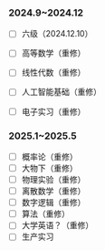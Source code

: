 ### 2024.9~2024.12

- [ ] 六级（2024.12.10）
- [ ] 高等数学（重修）
- [ ] 线性代数（重修）
- [ ] 人工智能基础（重修）
- [ ] 电子实习（重修）



### 2025.1~2025.5

- [ ] 概率论（重修）
- [ ] 大物下（重修）
- [ ] 物理实验（重修）
- [ ] 离散数学（重修）
- [ ] 数字逻辑（重修）
- [ ] 算法（重修）
- [ ] 大学英语？（重修）
- [ ] 生产实习
